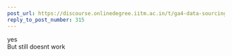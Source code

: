 ```yaml
---
post_url: https://discourse.onlinedegree.iitm.ac.in/t/ga4-data-sourcing-discussion-thread-tds-jan-2025/165959/323
reply_to_post_number: 315
---
```

yes  
But still doesnt work